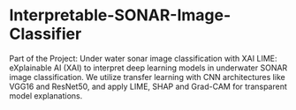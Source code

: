 # Interpretable-SONAR-Image-Classifier
Part of the Project: Under water sonar image classification with XAI LIME: eXplainable AI (XAI) to interpret deep learning models in underwater SONAR image classification. We utilize transfer learning with CNN architectures like VGG16 and ResNet50, and apply LIME, SHAP and Grad-CAM for transparent model explanations.
